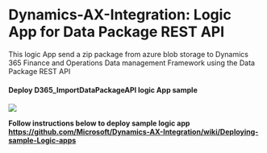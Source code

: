 # Dynamics-AX-Integration: Logic App for Data Package REST API

This logic App send a zip package from azure blob storage to Dynamics 365 Finance and Operations Data management Framework using the Data Package REST API

<h4>Deploy D365_ImportDataPackageAPI logic App sample <h4>

<a href="https://portal.azure.com/#create/Microsoft.Template/uri/https%3A%2F%2Fraw.githubusercontent.com%2Fibenbouzid%2FDynamics365Integration%2Fmaster%2FD365_ImportDataPackageAPI%2FD365_ImportDataPackageAPI%2FLogicApp.json" target="_blank">
    <img src="https://camo.githubusercontent.com/9285dd3998997a0835869065bb15e5d500475034/687474703a2f2f617a7572656465706c6f792e6e65742f6465706c6f79627574746f6e2e706e67" data-canonical-src="http://azuredeploy.net/deploybutton.png" style="max-width:100%;">
</a>





Follow instructions below to deploy sample logic app
https://github.com/Microsoft/Dynamics-AX-Integration/wiki/Deploying-sample-Logic-apps
